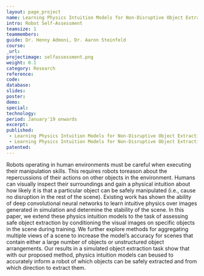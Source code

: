 ```yaml
---
layout: page_project
name: Learning Physics Intuition Models for Non-Disruptive Object Extraction from Clutter
intro: Robot Self-Assessment
teamsize: 1
teammembers: 
guide: Dr. Henny Admoni, Dr. Aaron Steinfeld
course:
_url: 
projectimage: selfassessment.png
weight: 0.1
category: Research
reference:
code:
database: 
slides: 
poster: 
demo: 
special:
technology: 
period: January'19 onwards
excerpt:
published: 
 - Learning Physics Intuition Models for Non-Disruptive Object Extraction from Clutter (Under Review, IROS 2020)
 - Learning Physics Intuition Models for Non-Disruptive Object Extraction from Clutter, Northeast Robotics Colloquium 2019, University of Pennsylvania (Poster Presentation)
patented: 
---
```

Robots operating in human environments must be careful when executing their manipulation skills. This requires robots toreason about the repercussions of their actions on other objects in the environment. Humans can visually inspect their surroundings and gain a physical intuition about how likely it is that a particular object can be safely manipulated (i.e., cause no disruption in the rest of the scene). Existing work has shown the ability of deep convolutional neural networks to learn intuitive physics over images generated in simulation and determine the stability of the scene. In this paper, we extend these physics intuition models to the task of assessing safe object extraction by conditioning the visual images on specific objects in the scene during training. We further explore methods for aggregating multiple views of a scene to increase the model’s accuracy for scenes that contain either a large number of objects or unstructured object arrangements. Our results in a simulated object extraction task show that with our proposed method, physics intuition models can beused to accurately inform a robot of which objects can be safely extracted and from which direction to extract them.

